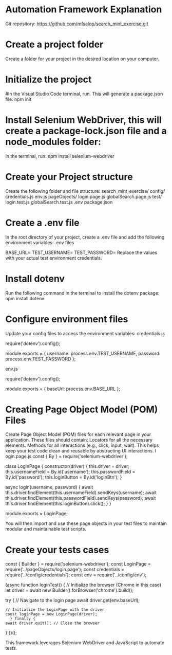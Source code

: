 # Automation Framework Explanation
Git repository: https://github.com/mfsalop/search_mint_exercise.git 

# Create a project folder
Create a folder for your project in the desired location on your computer.

# Initialize the project
#In the Visual Studio Code terminal, run. This will generate a package.json file:
npm init

# Install Selenium WebDriver, this will create a package-lock.json file and a node_modules folder: 
In the terminal, run:
npm install selenium-webdriver

# Create your Project structure
Create the following folder and file structure:
search_mint_exercise/
config/
credentials.js
env.js
pageObjects/
login.page.js
  		globalSearch.page.js
test/
   		login.test.js
   		globalSearch.test.js
	.env
package.json

# Create a .env file
In the root directory of your project, create a .env file and add the following environment variables:
.env files

BASE_URL=
TEST_USERNAME=
TEST_PASSWORD=
Replace the values with your actual test environment credentials.

# Install dotenv
Run the following command in the terminal to install the dotenv package:
npm install dotenv

# Configure environment files
Update your config files to access the environment variables:
credentials.js

require('dotenv').config();

module.exports = {
username: process.env.TEST_USERNAME,
password: process.env.TEST_PASSWORD
};

env.js

require('dotenv').config();

module.exports = {
baseUrl: process.env.BASE_URL
};

# Creating Page Object Model (POM) Files
Create Page Object Model (POM) files for each relevant page in your application. These files should contain:
Locators for all the necessary elements.
Methods for all interactions (e.g., click, input, wait).
This helps keep your test code clean and reusable by abstracting UI interactions.
l
ogin.page.js
const { By } = require('selenium-webdriver');

class LoginPage {
  constructor(driver) {
    this.driver = driver;
    this.usernameField = By.id('username');
    this.passwordField = By.id('password');
    this.loginButton = By.id('loginBtn');
  }

  async login(username, password) {
    await this.driver.findElement(this.usernameField).sendKeys(username);
    await this.driver.findElement(this.passwordField).sendKeys(password);
    await this.driver.findElement(this.loginButton).click();
  }
}

module.exports = LoginPage;

You will then import and use these page objects in your test files to maintain modular and maintainable test scripts.

# Create your tests cases
const { Builder } = require('selenium-webdriver');
const LoginPage = require('../pageObjects/login.page');
const credentials = require('../config/credentials');
const env = require('../config/env');

(async function loginTest() {
  // Initialize the browser (Chrome in this case)
  let driver = await new Builder().forBrowser('chrome').build();

  try {
    // Navigate to the login page
    await driver.get(env.baseUrl);

    // Initialize the LoginPage with the driver
    const loginPage = new LoginPage(driver);
      } finally {
    await driver.quit(); // Close the browser
  }
})();

This framework leverages Selenium WebDriver and JavaScript to automate tests.